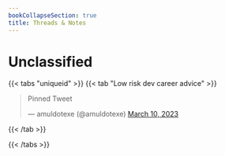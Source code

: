 ```yaml
---
bookCollapseSection: true
title: Threads & Notes
---
```



# Unclassified

{{< tabs "uniqueid" >}}
{{< tab "Low risk dev career advice" >}}

<blockquote class="twitter-tweet">
  <p lang="en" dir="ltr">Pinned Tweet</p>
  &mdash; amuldotexe (@amuldotexe) <a href="https://twitter.com/amuldotexe/status/1570106688845512707">March 10, 2023</a>
</blockquote>

<script async src="https://platform.twitter.com/widgets.js" charset="utf-8"></script>

{{< /tab >}}



{{< /tabs >}}